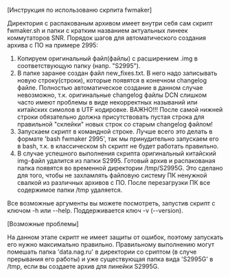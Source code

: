 [Инструкция по использованю скрпита fwmaker]
 
Директория с распакованым архивом имеет внутри себя сам скрипт fwmaker.sh и папки с кратким названием актуальных линеек коммутаторов SNR. Порядок шагов для автоматического создания архива с ПО на примере 2995:

1) Копируем оригинальный файл(файлы) с расширением .img в соответствующую папку (напр. "S2995").
2) В папке заранее создан файл new_fixes.txt. В него надо записывать новую строку(строки), которые появятся в конечном changelog файле. Полностью автоматическое создание в данном случае невозможно, т.к. оригинальные changelog файлы DCN слишком часто имеют проблемы в виде некорректных называний или китайских симолов в UTF кодировке.
ВАЖНО!!! После самой нижней строки обязательно должна присутствовать пустая строка для правильной "склейки" новых строк со старым changelog файлом!
3) Запускаем скрипт в командной строке. Лучше всего это делать в формате 'bash fwmaker 2995', так мы принудительно запускаем его в bash, т.к. в классическом sh скрипт не будет работать правильно.
4) В случае успешного выполнения скрипта оригинальный китайский img-файл удалится из папки S2995. Готовый архив и распакованая папка появятся во временной директории /tmp/S2995G. Это сделано для того, чтобы не захламлять файловую систему ПК ненужной свалкой из различных архивов с ПО. После перезагрузки ПК все содержимое папки /tmp удаляется.

Все возможные аргументы вы можете посмотреть, запустив скрипт с ключом -h или --help. Поддерживается ключ -v (--version).


[Возможные проблемы]
 
На данном этапе скрипт не имеет защиты от ошибок, поэтому запускать его нужно максимально правильно. Правильному выполнению могут помешать папка 'data.nag.ru' в директории со сриптом (в случе прерывания его работы) и уже существующая папка вида 'S2995G' в /tmp, если вы создаете архив для линейки S2995G. 

